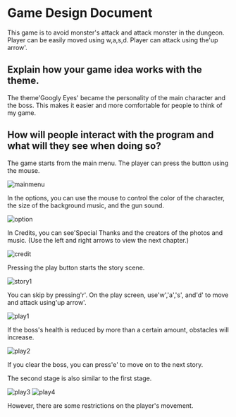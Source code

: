 Game Design Document
====================

This game is to avoid monster's attack and attack monster in the dungeon.
Player can be easily moved using w,a,s,d.
Player can attack using the'up arrow'.

Explain how your game idea works with the theme.
------------------------------------------------
The theme'Googly Eyes' became the personality of the main character and the boss.
This makes it easier and more comfortable for people to think of my game.

How will people interact with the program and what will they see when doing so?
-------------------------------------------------------------------------------
The game starts from the main menu.
The player can press the button using the mouse.

![mainmenu](https://user-images.githubusercontent.com/65064814/86880493-bef78800-c127-11ea-95f5-30e70c4f8c52.PNG)

In the options, you can use the mouse to control the color of the character, the size of the background music, and the gun sound.

![option](https://user-images.githubusercontent.com/65064814/86880497-c028b500-c127-11ea-88a2-4eedd2a7436e.PNG)

In Credits, you can see'Special Thanks and the creators of the photos and music.
(Use the left and right arrows to view the next chapter.)

![credit](https://user-images.githubusercontent.com/65064814/86880499-c0c14b80-c127-11ea-9e4d-fc1a4a8299fb.PNG)

Pressing the play button starts the story scene.

![story1](https://user-images.githubusercontent.com/65064814/86880530-cc147700-c127-11ea-99c3-68462752ccd0.png)

You can skip by pressing'r'.
On the play screen, use'w','a','s', and'd' to move and attack using'up arrow'.

![play1](https://user-images.githubusercontent.com/65064814/86880501-c0c14b80-c127-11ea-8bea-6e43f0700364.PNG)

If the boss's health is reduced by more than a certain amount, obstacles will increase.

![play2](https://user-images.githubusercontent.com/65064814/86880502-c159e200-c127-11ea-8107-7abf3e9c6a4d.PNG)

If you clear the boss, you can press'e' to move on to the next story.

The second stage is also similar to the first stage.

![play3](https://user-images.githubusercontent.com/65064814/86880503-c1f27880-c127-11ea-8238-e3f1d600b246.PNG)
![play4](https://user-images.githubusercontent.com/65064814/86880506-c28b0f00-c127-11ea-977c-6f4ffbd87364.PNG)

However, there are some restrictions on the player's movement.
